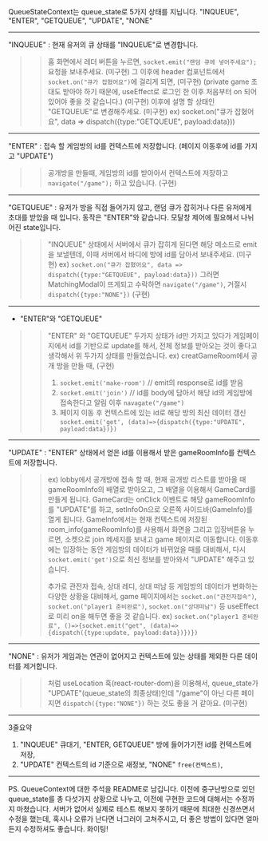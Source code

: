 QueueStateContext는 queue_state로 5가지 상태를 지닙니다. "INQUEUE", "ENTER", "GETQUEUE", "UPDATE", "NONE"

---

"INQUEUE" : 현재 유저의 큐 상태를 "INQUEUE"로 변경합니다.

>> 홈 화면에서 레더 버튼을 누르면, `socket.emit("랜덤 큐에 넣어주세요");` 요청을 보내주세요. (미구현)
>> 그 이후에 header 컴포넌트에서 `socket.on("큐가 잡혔어요")`에 걸리게 되면, (미구현)
>> (private game 초대도 받아야 하기 때문에, useEffect로 로그인 한 이후 처음부터 on 되어있어야 좋을 것 같습니다.) (미구현)
>> 이후에 설명 할 상태인 "GETQUEUE"로 변경해주세요. (미구현)
>> ex) socket.on("큐가 잡혔어요", data => dispatch({type:"GETQUEUE", payload:data}))

---

"ENTER" : 접속 할 게임방의 id를 컨텍스트에 저장합니다. (페이지 이동후에 id를 가지고 "UPDATE")

>> 공개방을 만들때, 게임방의 id를 받아아서 컨텍스트에 저장하고 `navigate("/game");` 하고 있습니다. (구현)

---

"GETQUEUE" : 유저가 방을 직접 들어가지 않고, 랜덤 큐가 잡히거나 다른 유저에게 초대를 받았을 때 입니다.
동작은 "ENTER"와 같습니다. 모달창 제어에 필요해서 나뉘어진 state입니다.

>> "INQUEUE" 상태에서 서버에서 큐가 잡히게 된다면 해당 메소드로 emit을 보낼텐데, 이때 서버에서 바디에 방에 id를 담아서 보내주세요. (미구현)
>> ex) `socket.on("큐가 잡혔어요", data => dispatch({type:"GETQUEUE", payload:data}))`
>> 그러면 MatchingModal이 뜨게되고 수락하면 `navigate("/game")`, 거절시 `dispatch({type:"NONE"})` (구현)

---

+ "ENTER"와 "GETQUEUE"
>> "ENTER" 와 "GETQUEUE" 두가지 상태가 id만 가지고 있다가 게임페이지에서 id를 기반으로 update를 해서,
>> 전체 정보를 받아오는 것이 좋다고 생각해서 위 두가지 상태를 만들었습니다.
>> ex) creatGameRoom에서 공개 방을 만들 때, (구현)
>> 1. `socket.emit('make-room')` // emit의 response로 id를 받음
>> 2. `socket.emit('join')` // id를 body에 담아서 해당 id의 게임방에 접속한다고 알림 이후 `navagate("/game")`
>> 3. 페이지 이동 후 컨텍스트에 있는 id로 해당 방의 최신 데이터 갱신 `socket.emit('get', (data)=>{dispatch({type:"UPDATE", payload:data})})`

---

"UPDATE" : "ENTER" 상태에서 얻은 id를 이용해서 받은 gameRoomInfo를 컨텍스트에 저장합니다.
>> ex) lobby에서 공개방에 접속 할 때,
>> 현재 공개방 리스트를 받아올 때 gameRoomInfo의 배열로 받아오고, 그 배열을 이용해서 GameCard를 만들게 됩니다.
>> GameCard는 onClick 이벤트로 해당 gameRoomInfo를 "UPDATE"를 하고, setInfoOn으로 오른쪽 사이드바(GameInfo)를 열게 됩니다.
>> GameInfo에서는 현재 컨텍스트에 저장된 room_info(gameRoomInfo)를 사용해서 화면을 그리고 입장버튼을 누르면,
>> 소켓으로 join 메세지를 보내고 game 페이지로 이동합니다.
>> 이동후에는 입장하는 동안 게임방의 데이터가 바뀌었을 때를 대비해서,
>> 다시 `socket.emit('get')`으로 최신 정보를 받아와서 "UPDATE" 해주고 있습니다.
>>
>> 추가로 관전자 접속, 상대 레디, 상대 떠남 등 게임방의 데이터가 변화하는 다양한 상황을 대비해서,
>> game 페이지에서는 `socket.on("관전자접속")`, `socket.on("player1 준비완료")`, `socket.on("상대떠남")` 등
>> useEffect로 미리 on을 해두면 좋을 것 같습니다.
>> ex) `socket.on("player1 준비완료", ()=>{socket.emit("get", (data)=> {dispatch({type:update, payload:data})})})`

---

"NONE" : 유저가 게임과는 연관이 없어지고 컨텍스트에 있는 상태를 제외한 다른 데이터를 제거합니다.
>> <RequireAuth/>처럼 useLocation 훅(react-router-dom)을 이용해서,
>> queue_state가 "UPDATE"(queue_state의 최종상태)인데 "/game"이 아닌 다른 페이지면 `dispatch({type:"NONE"})`
>> 하는 것도 좋을 거 같아요. (미구현)

---

3줄요약
1. "INQUEUE" 큐대기, "ENTER, GETQUEUE" 방에 들어가기전 id를 컨텍스트에 저장,
2. "UPDATE" 컨텍스트의 id 기준으로 새정보, "NONE" `free(컨텍스트)`,

---

PS.
QueueContext에 대한 주석을 README로 남깁니다.
이전에 중구난방으로 있던 queue_state를 총 다섯가지 상황으로 나누고,
이전에 구현한 코드에 대해서는 수정까지 마쳤습니다.
서버가 없어서 실제로 테스트 해보지 못하기 때문에 최대한 신경쓰면서 수정을 했는데,
혹시나 오류가 난다면 너그러이 고쳐주시고,
더 좋은 방법이 있다면 얼마든지 수정하셔도 좋습니다.
화이팅!
